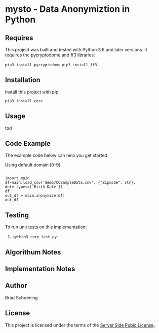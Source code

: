 
# mysto - Data Anonymiztion in Python


## Requires

This project was built and tested with Python 3.6 and later versions.  It requires the pycryptodome and ff3 libraries:

`pip3 install pycryptodome`
`pip3 install ff3`

## Installation

Install this project with pip:

`pip3 install core`

## Usage

tbd

## Code Example

The example code below can help you get started.

Using default domain [0-9]
```python3

import main
df=main.load_csv('demo/CCSampleData.csv', {"Zipcode": str}, date_types=['Birth Date'])
df
out_df = main.anonymize(df)
out_df

```
## Testing

To run unit tests on this implementation:

  1. `python3 core_test.py`

## Algorithum Notes


## Implementation Notes

## Author

Brad Schoening

## License

This project is licensed under the terms of the [Server Side Pubic License](https://www.mongodb.com/licensing/server-side-public-license).
